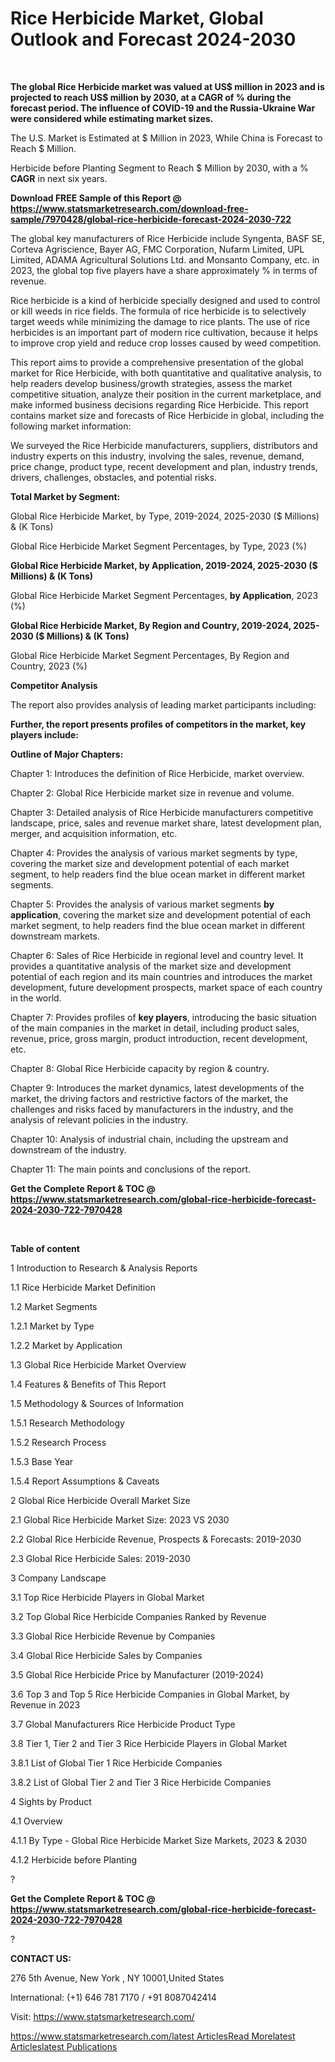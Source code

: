 <h1>Rice Herbicide Market, Global Outlook and Forecast 2024-2030</h1><br/><p><strong>The global Rice Herbicide market was valued at US$ million in 2023 and is projected to reach US$ million by 2030, at a <strong>CAGR</strong> of % during the forecast period. The influence of COVID-19 and the Russia-Ukraine War were considered while estimating market sizes.</strong></p>
 
 
 
 <p>The U.S. Market is Estimated at $ Million in 2023, While China is Forecast to Reach $ Million.</p>
 
 
 
 <p>Herbicide before Planting Segment to Reach $ Million by 2030, with a % <strong>CAGR</strong> in next six years.</p>
 
 
 
 <p><strong>Download FREE Sample of this Report @ <a href="https://www.statsmarketresearch.com/download-free-sample/7970428/global-rice-herbicide-forecast-2024-2030-722">https://www.statsmarketresearch.com/download-free-sample/7970428/global-rice-herbicide-forecast-2024-2030-722</a></strong></p>
 
 
 
 <p>The global key manufacturers of Rice Herbicide include Syngenta, BASF SE, Corteva Agriscience, Bayer AG, FMC Corporation, Nufarm Limited, UPL Limited, ADAMA Agricultural Solutions Ltd. and Monsanto Company, etc. in 2023, the global top five players have a share approximately % in terms of revenue.</p>
 
 
 
 <p>Rice herbicide is a kind of herbicide specially designed and used to control or kill weeds in rice fields. The formula of rice herbicide is to selectively target weeds while minimizing the damage to rice plants. The use of rice herbicides is an important part of modern rice cultivation, because it helps to improve crop yield and reduce crop losses caused by weed competition.</p>
 
 
 
 <p>This report aims to provide a comprehensive presentation of the global market for Rice Herbicide, with both quantitative and qualitative analysis, to help readers develop business/growth strategies, assess the market competitive situation, analyze their position in the current marketplace, and make informed business decisions regarding Rice Herbicide. This report contains market size and forecasts of Rice Herbicide in global, including the following market information:</p>
 
 
 
 <p>We surveyed the Rice Herbicide manufacturers, suppliers, distributors and industry experts on this industry, involving the sales, revenue, demand, price change, product type, recent development and plan, industry trends, drivers, challenges, obstacles, and potential risks.</p>
 
 
 
 <p><strong>Total Market by Segment:</strong></p>
 
 
 
 <p>Global Rice Herbicide Market, by Type, 2019-2024, 2025-2030 ($ Millions) & (K Tons)</p>
 
 
 
 <p>Global Rice Herbicide Market Segment Percentages, by Type, 2023 (%)</p>
 
 
 
 <p><strong>Global Rice Herbicide Market, <strong>by Application</strong>, 2019-2024, 2025-2030 ($ Millions) & (K Tons)</strong></p>
 
 
 
 <p>Global Rice Herbicide Market Segment Percentages, <strong>by Application</strong>, 2023 (%)</p>
 
 
 
 <p><strong>Global Rice Herbicide Market, By Region and Country, 2019-2024, 2025-2030 ($ Millions) & (K Tons)</strong></p>
 
 
 
 <p>Global Rice Herbicide Market Segment Percentages, By Region and Country, 2023 (%)</p>
 
 
 
 <p><strong>Competitor Analysis</strong></p>
 
 
 
 <p>The report also provides analysis of leading market participants including:</p>
 
 
 
 <p><strong>Further, the report presents profiles of competitors in the market, <strong>key players</strong> include:</strong></p>
 
 
 
 <p><strong>Outline of Major Chapters:</strong></p>
 
 
 
 <p>Chapter 1: Introduces the definition of Rice Herbicide, market overview.</p>
 
 
 
 <p>Chapter 2: Global Rice Herbicide market size in revenue and volume.</p>
 
 
 
 <p>Chapter 3: Detailed analysis of Rice Herbicide manufacturers competitive landscape, price, sales and revenue market share, latest development plan, merger, and acquisition information, etc.</p>
 
 
 
 <p>Chapter 4: Provides the analysis of various market segments by type, covering the market size and development potential of each market segment, to help readers find the blue ocean market in different market segments.</p>
 
 
 
 <p>Chapter 5: Provides the analysis of various market segments <strong>by application</strong>, covering the market size and development potential of each market segment, to help readers find the blue ocean market in different downstream markets.</p>
 
 
 
 <p>Chapter 6: Sales of Rice Herbicide in regional level and country level. It provides a quantitative analysis of the market size and development potential of each region and its main countries and introduces the market development, future development prospects, market space of each country in the world.</p>
 
 
 
 <p>Chapter 7: Provides profiles of <strong>key players</strong>, introducing the basic situation of the main companies in the market in detail, including product sales, revenue, price, gross margin, product introduction, recent development, etc.</p>
 
 
 
 <p>Chapter 8: Global Rice Herbicide capacity by region & country.</p>
 
 
 
 <p>Chapter 9: Introduces the market dynamics, latest developments of the market, the driving factors and restrictive factors of the market, the challenges and risks faced by manufacturers in the industry, and the analysis of relevant policies in the industry.</p>
 
 
 
 <p>Chapter 10: Analysis of industrial chain, including the upstream and downstream of the industry.</p>
 
 
 
 <p>Chapter 11: The main points and conclusions of the report.</p>
 
 
 
 <div><b>Get the Complete Report & TOC @ <a href="https://www.statsmarketresearch.com/global-rice-herbicide-forecast-2024-2030-722-7970428">https://www.statsmarketresearch.com/global-rice-herbicide-forecast-2024-2030-722-7970428</a></b></div>
 
 
 
 <p><br />
 
 <b>Table of content</b></p>
 
 
 
 <p>1 Introduction to Research & Analysis Reports<br />
 
 1.1 Rice Herbicide Market Definition<br />
 
 1.2 Market Segments<br />
 
 1.2.1 Market by Type<br />
 
 1.2.2 Market by Application<br />
 
 1.3 Global Rice Herbicide Market Overview<br />
 
 1.4 Features & Benefits of This Report<br />
 
 1.5 Methodology & Sources of Information<br />
 
 1.5.1 Research Methodology<br />
 
 1.5.2 Research Process<br />
 
 1.5.3 Base Year<br />
 
 1.5.4 Report Assumptions & Caveats<br />
 
 2 Global Rice Herbicide Overall Market Size<br />
 
 2.1 Global Rice Herbicide Market Size: 2023 VS 2030<br />
 
 2.2 Global Rice Herbicide Revenue, Prospects & Forecasts: 2019-2030<br />
 
 2.3 Global Rice Herbicide Sales: 2019-2030<br />
 
 3 Company Landscape<br />
 
 3.1 Top Rice Herbicide Players in Global Market<br />
 
 3.2 Top Global Rice Herbicide Companies Ranked by Revenue<br />
 
 3.3 Global Rice Herbicide Revenue by Companies<br />
 
 3.4 Global Rice Herbicide Sales by Companies<br />
 
 3.5 Global Rice Herbicide Price by Manufacturer (2019-2024)<br />
 
 3.6 Top 3 and Top 5 Rice Herbicide Companies in Global Market, by Revenue in 2023<br />
 
 3.7 Global Manufacturers Rice Herbicide Product Type<br />
 
 3.8 Tier 1, Tier 2 and Tier 3 Rice Herbicide Players in Global Market<br />
 
 3.8.1 List of Global Tier 1 Rice Herbicide Companies<br />
 
 3.8.2 List of Global Tier 2 and Tier 3 Rice Herbicide Companies<br />
 
 4 Sights by Product<br />
 
 4.1 Overview<br />
 
 4.1.1 By Type - Global Rice Herbicide Market Size Markets, 2023 & 2030<br />
 
 4.1.2 Herbicide before Planting<br />
 
 ? </p>
 
 
 
 <div><b>Get the Complete Report & TOC @ <a href="https://www.statsmarketresearch.com/global-rice-herbicide-forecast-2024-2030-722-7970428">https://www.statsmarketresearch.com/global-rice-herbicide-forecast-2024-2030-722-7970428</a></b></div>
 
 
 
 <p>? </p>
 
 
 
 <p><b>CONTACT US:</b><br />
 
 276 5th Avenue, New York , NY 10001,United States<br />
 
 International: (+1) 646 781 7170 / +91 8087042414<br />
 
 Visit: <a href="https://www.statsmarketresearch.com/">https://www.statsmarketresearch.com/</a><br />
 
 <a href="https://gyeongbokgung.com">https://www.statsmarketresearch.com/</a><a href="https://hallyeomaritime.com">latest Articles</a><a href="https://jingwansa.com">Read More</a><a href="https://nguoiviet.jp/">latest Articles</a><a href="https://www.intelmarketresearch.com/">latest Publications</a></p>